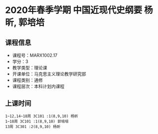 # 2020年春季学期 中国近现代史纲要 杨昕, 郭培培






## 课程信息

- 课程号：MARX1002.17
- 学分：3
- 教学类型：理论课
- 开课单位：马克思主义理论教学研究部
- 课程类别：通修
- 课程层次：本科计划内课程

## 上课时间

```
1~12,14~18周 3C101 :1(8,9,10) 杨昕
1~18周 3C101 :1(8,9,10) 郭培培
13周 3C301 :2(8,9,10) 杨昕
```

